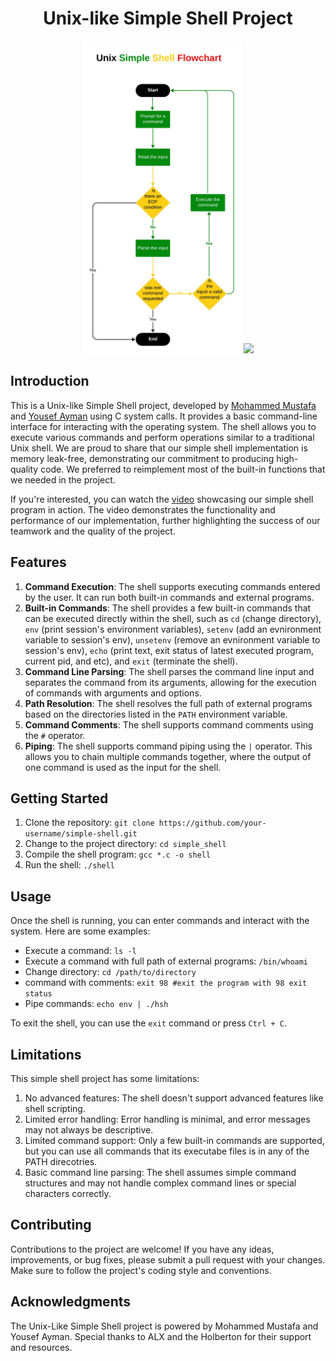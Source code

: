 <h1 align=center> Unix-like Simple Shell Project </h1>
<p align=center>
  <img height=500 src="./Unix-Like Simple Shell Design.jpeg"/>
  <img height=500 src="https://www.juliensobczak.com/posts_resources/2021-08-10-linux-system-calls-under-the-hood/system-calls.png"/>
</p>

## Introduction
This is a Unix-like Simple Shell project, developed by [Mohammed Mustafa](https://www.linkedin.com/in/mohammedmustafa112025/) and [Yousef Ayman](https://www.linkedin.com/in/yousef-ayman/) using C system calls. It provides a basic command-line interface for interacting with the operating system.
The shell allows you to execute various commands and perform operations similar to a traditional Unix shell.
We are proud to share that our simple shell implementation is memory leak-free, demonstrating our commitment to producing high-quality code.
We preferred to reimplement most of the built-in functions that we needed in the project.

If you're interested, you can watch the [video](https://youtu.be/OHwY6gy4zic?si=j6qegC03vZwvCp4e) showcasing our simple shell program in action. The video demonstrates the functionality and performance of our implementation, further highlighting the success of our teamwork and the quality of the project.


## Features

1. **Command Execution**: The shell supports executing commands entered by the user. It can run both built-in commands and external programs.
2. **Built-in Commands**: The shell provides a few built-in commands that can be executed directly within the shell, such as `cd` (change directory), `env` (print session's environment variables), `setenv` (add an evnironment variable to session's env), `unsetenv` (remove an evnironment variable to session's env), `echo` (print text, exit status of latest executed program, current pid, and etc), and `exit` (terminate the shell).
3. **Command Line Parsing**: The shell parses the command line input and separates the command from its arguments, allowing for the execution of commands with arguments and options.
4. **Path Resolution**: The shell resolves the full path of external programs based on the directories listed in the `PATH` environment variable.
5. **Command Comments**: The shell supports command comments using the `#` operator.
6. **Piping**: The shell supports command piping using the `|` operator. This allows you to chain multiple commands together, where the output of one command is used as the input for the shell.

## Getting Started

1. Clone the repository: `git clone https://github.com/your-username/simple-shell.git`
2. Change to the project directory: `cd simple_shell`
3. Compile the shell program: `gcc *.c -o shell`
4. Run the shell: `./shell`

## Usage

Once the shell is running, you can enter commands and interact with the system. Here are some examples:

- Execute a command: `ls -l`
- Execute a command with full path of external programs: `/bin/whoami`
- Change directory: `cd /path/to/directory`
- command with comments: `exit 98 #exit the program with 98 exit status`
- Pipe commands: `echo env | ./hsh`

To exit the shell, you can use the `exit` command or press `Ctrl + C`.

## Limitations

This simple shell project has some limitations:

1. No advanced features: The shell doesn't support advanced features like shell scripting.
2. Limited error handling: Error handling is minimal, and error messages may not always be descriptive.
3. Limited command support: Only a few built-in commands are supported, but you can use all commands that its executabe files is in any of the PATH direcotries.
4. Basic command line parsing: The shell assumes simple command structures and may not handle complex command lines or special characters correctly.

## Contributing

Contributions to the project are welcome! If you have any ideas, improvements, or bug fixes, please submit a pull request with your changes.
Make sure to follow the project's coding style and conventions.

## Acknowledgments

The Unix-Like Simple Shell project is powered by Mohammed Mustafa and Yousef Ayman. Special thanks to ALX and the Holberton for their support and resources.
